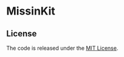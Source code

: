 # MissinKit

## License
The code is released under the [MIT License](https://opensource.org/licenses/MIT).
